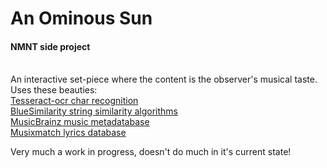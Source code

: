 # An Ominous Sun
#### NMNT side project
<br/>
An interactive set-piece where the content is the observer's musical taste.

<br/>
Uses these beauties: <br/>
<a href="https://code.google.com/p/tesseract-ocr/">Tesseract-ocr char recognition</a> <br/>
<a href="https://www.nuget.org/packages/BlueSimilarity/"> BlueSimilarity string similarity algorithms </a> <br/>
<a href="https://musicbrainz.org/doc/Development/XML_Web_Service/Version_2"> MusicBrainz music metadatabase </a> <br/>
<a href="https://developer.musixmatch.com/">Musixmatch lyrics database</a>

Very much a work in progress, doesn't do much in it's current state!
